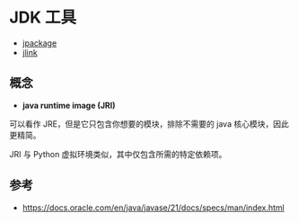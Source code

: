 # JDK 工具

- [jpackage](./jpackage.md)
- [jlink](./jlink.md)

## 概念

- **java runtime image (JRI)**

可以看作 JRE，但是它只包含你想要的模块，排除不需要的 java 核心模块，因此更精简。

JRI 与 Python 虚拟环境类似，其中仅包含所需的特定依赖项。



## 参考

- https://docs.oracle.com/en/java/javase/21/docs/specs/man/index.html
